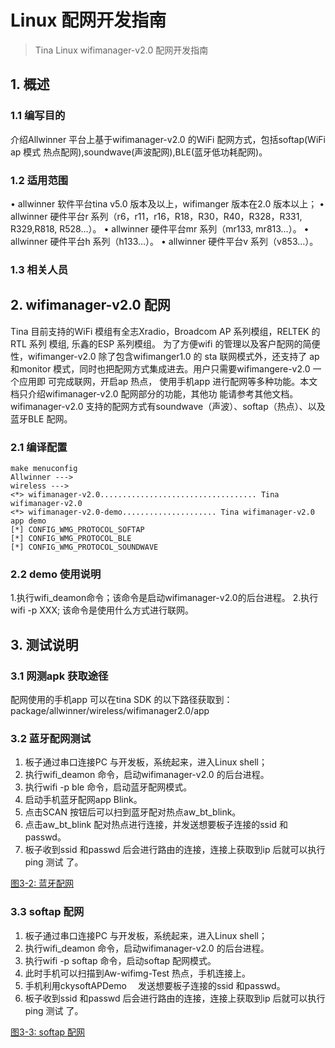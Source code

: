 # Linux 配网开发指南
> Tina Linux wifimanager-v2.0 配网开发指南

## 1. 概述
### 1.1 编写目的
介绍Allwinner 平台上基于wifimanager-v2.0 的WiFi 配网方式，包括softap(WiFi ap 模式
热点配网),soundwave(声波配网),BLE(蓝牙低功耗配网)。

### 1.2 适用范围
• allwinner 软件平台tina v5.0 版本及以上，wifimanger 版本在2.0 版本以上；
• allwinner 硬件平台r 系列（r6，r11，r16，R18，R30，R40，R328，R331, R329,R818, R528…）。
• allwinner 硬件平台mr 系列（mr133, mr813…）。
• allwinner 硬件平台h 系列（h133…）。
• allwinner 硬件平台v 系列（v853…）。


### 1.3 相关人员

## 2. wifimanager-v2.0 配网

Tina 目前支持的WiFi 模组有全志Xradio，Broadcom AP 系列模组，RELTEK 的RTL 系列
模组, 乐鑫的ESP 系列模组。
为了方便wifi 的管理以及客户配网的简便性，wifimanger-v2.0 除了包含wifimanger1.0 的
sta 联网模式外，还支持了
ap 和monitor 模式，同时也把配网方式集成进去。用户只需要wifimangere-v2.0 一个应用即
可完成联网，开启ap 热点，
使用手机app 进行配网等多种功能。本文档只介绍wifimanager-v2.0 配网部分的功能，其他功
能请参考其他文档。
wifimanager-v2.0 支持的配网方式有soundwave（声波）、softap（热点）、以及蓝牙BLE
配网。


### 2.1 编译配置

```shell
make menuconfig
Allwinner --->
wireless --->
<*> wifimanager-v2.0................................... Tina wifimanager-v2.0
<*> wifimanager-v2.0-demo..................... Tina wifimanager-v2.0 app demo
[*] CONFIG_WMG_PROTOCOL_SOFTAP
[*] CONFIG_WMG_PROTOCOL_BLE
[*] CONFIG_WMG_PROTOCOL_SOUNDWAVE
```

### 2.2 demo 使用说明

1.执行wifi_deamon命令；该命令是启动wifimanager-v2.0的后台进程。
2.执行wifi -p XXX; 该命令是使用什么方式进行联网。

## 3. 测试说明
### 3.1 网测apk 获取途径

配网使用的手机app 可以在tina SDK 的以下路径获取到：
package/allwinner/wireless/wifimanager2.0/app

### 3.2 蓝牙配网测试
1. 板子通过串口连接PC 与开发板，系统起来，进入Linux shell；
2. 执行wifi_deamon 命令，启动wifimanager-v2.0 的后台进程。
3. 执行wifi -p ble 命令，启动蓝牙配网模式。
4. 启动手机蓝牙配网app Blink。
5. 点击SCAN 按钮后可以扫到蓝牙配对热点aw_bt_blink。
6. 点击aw_bt_blink 配对热点进行连接，并发送想要板子连接的ssid 和passwd。
7. 板子收到ssid 和passwd 后会进行路由的连接，连接上获取到ip 后就可以执行ping 测试
了。

[图3-2: 蓝牙配网](./images/3-2.jpg)


### 3.3 softap 配网
1. 板子通过串口连接PC 与开发板，系统起来，进入Linux shell；
2. 执行wifi_deamon 命令，启动wifimanager-v2.0 的后台进程。
3. 执行wifi -p softap 命令，启动softap 配网模式。
4. 此时手机可以扫描到Aw-wifimg-Test 热点，手机连接上。
5. 手机利用ckysoftAPDemo 　发送想要板子连接的ssid 和passwd。
6. 板子收到ssid 和passwd 后会进行路由的连接，连接上获取到ip 后就可以执行ping 测试
了。

[图3-3: softap 配网](./images/3-3.jpg)

